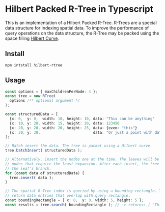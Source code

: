 # Hilbert Packed R-Tree in Typescript

This is an implementation of a Hilbert Packed  R-Tree. R-Trees are a special data structure for indexing spatial data. To improve the performance of query operations on the data structure, the R-Tree may be packed using the space filling [Hilbert Curve](https://en.wikipedia.org/wiki/Hilbert_curve).

## Install

```
npm intstall hilbert-rtree
```

## Usage

```typescript
const options = { maxChildrenPerNode: 4 };
const tree = new RTree(
  options /** optional argument */
);

const structuredData = [
  {x: 0,  y: 0,  width: 10, height: 10, data: "This can be anything"      },
  {x: 10, y: 20, width: 15, height: 20, data: 123456                      },
  {x: 20, y: 20, width: 20, height: 25, data: {even: "this"}              },
  {x: 30, y: 30,                        data: "Or just a point with data" },
];

// Batch insert the data. The tree is packet using a Hilbert curve.
tree.batchInsert( structuredData );

// Alternatively, insert the nodes one at the time. The leaves will be inserted in the
// nodes that require the least expansion. After each insert, the tree is rebalanced on
// the leaf's branch.
for (const data of structuredData) {
  tree.insert( data );
}

// The spatial R-Tree index is queried by using a bounding rectangle. The search will 
// return data entries that overlap with query rectangle. 
const boundingRectangle = { x: 0,  y: 0, width: 5, height: 5 };
const results = tree.search( boundingRectangle ); // -> returns: [ "This can be anything" ]
```
